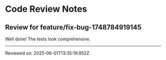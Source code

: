# Code Review Notes

## Review for feature/fix-bug-1748784919145

Well done! The tests look comprehensive.

---
Reviewed on: 2025-06-01T13:35:19.952Z